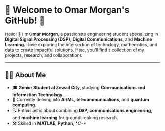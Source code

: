 # 🌟 Welcome to Omar Morgan's GitHub! 🌟  

Hello! 👋 I'm **Omar Morgan**, a passionate engineering student specializing in **Digital Signal Processing (DSP)**, **Digital Communications**, and **Machine Learning**. I love exploring the intersection of technology, mathematics, and data to create impactful solutions. Here, you’ll find a collection of my projects, research, and collaborations.  

---

## 👨‍💻 About Me  

- 🎓 **Senior Student at Zewail City**, studying **Communications and Information Technology**.  
- 🧠 Currently delving into **AI/ML**, **telecommunications**, and **quantum computing**.  
- 🔍 Enthusiastic about combining **DSP, communications engineering**, and **machine learning** for groundbreaking research.  
- 🛠️ Skilled in **MATLAB**, **Python**, **C++*
